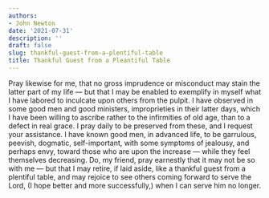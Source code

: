 ```yaml
---
authors:
- John Newton
date: '2021-07-31'
description: ''
draft: false
slug: thankful-guest-from-a-plentiful-table
title: Thankful Guest from a Pleantiful Table
---
```


Pray likewise for me, that no gross imprudence or misconduct may stain the latter part of my life — but that I may be enabled to exemplify in myself what I have labored to inculcate upon others from the pulpit. I have observed in some good men and good ministers, improprieties in their latter days, which I have been willing to ascribe rather to the infirmities of old age, than to a defect in real grace. I pray daily to be preserved from these, and I request your assistance. I have known good men, in advanced life, to be garrulous, peevish, dogmatic, self-important, with some symptoms of jealousy, and perhaps envy, toward those who are upon the increase — while they feel themselves decreasing. Do, my friend, pray earnestly that it may not be so with me — but that I may retire, if laid aside, like a thankful guest from a plentiful table, and may rejoice to see others coming forward to serve the Lord, (I hope better and more successfully,) when I can serve him no longer.
